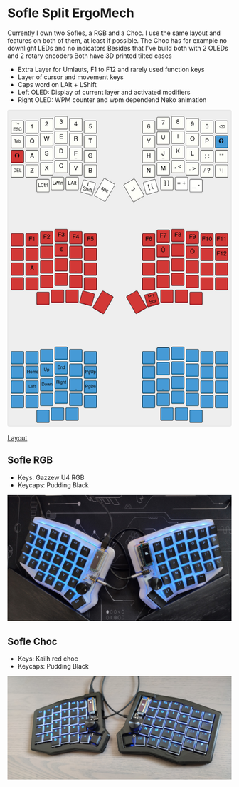 # Sofle Split ErgoMech

Currently I own two Sofles, a RGB and a Choc. I use the same layout and features on both of them, at least if possible. The Choc has for example no downlight LEDs and no indicators
Besides that I've build both with 2 OLEDs and 2 rotary encoders
Both have 3D printed tilted cases

- Extra Layer for Umlauts, F1 to F12 and rarely used function keys
- Layer of cursor and movement keys
- Caps word on LAlt + LShift
- Left OLED: Display of current layer and activated modifiers
- Right OLED: WPM counter and wpm dependend Neko animation

![Sofle](soflekeyboard.jpg)

[Layout](http://www.keyboard-layout-editor.com/#/gists/1e62fbb4f1adce56eced4e547606cf52)

## Sofle RGB

 - Keys: Gazzew U4 RGB
 - Keycaps: Pudding Black

![SofleRGB](sofle_rgb.jpg)

## Sofle Choc

- Keys: Kailh red choc
- Keycaps: Pudding Black

![SofleChoc](sofle_choc.jpg)
